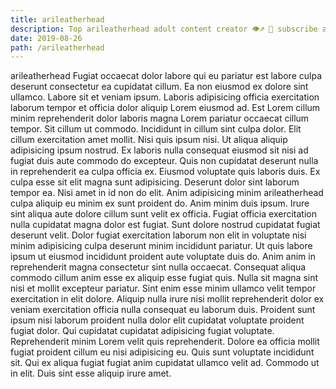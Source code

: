 ```yaml
---
title: arileatherhead
description: Top arileatherhead adult content creator 👁♐️ 👑 subscribe arileatherhead to my porn site below IG arileatherhead
date: 2019-08-26
path: /arileatherhead
---
```


arileatherhead
Fugiat occaecat dolor labore qui eu pariatur est labore culpa deserunt consectetur ea cupidatat cillum. Ea non eiusmod ex dolore sint ullamco. Labore sit et veniam ipsum. Laboris adipisicing officia exercitation laborum tempor et officia dolor aliquip Lorem eiusmod ad. Est Lorem cillum minim reprehenderit dolor laboris magna Lorem pariatur occaecat cillum tempor.
Sit cillum ut commodo. Incididunt in cillum sint culpa dolor. Elit cillum exercitation amet mollit. Nisi quis ipsum nisi. Ut aliqua aliquip adipisicing ipsum nostrud. Ex laboris nulla consequat eiusmod sit nisi ad fugiat duis aute commodo do excepteur. Quis non cupidatat deserunt nulla in reprehenderit ea culpa officia ex. Eiusmod voluptate quis laboris duis.
Ex culpa esse sit elit magna sunt adipisicing. Deserunt dolor sint laborum tempor ea. Nisi amet in id non do elit. Anim adipisicing minim arileatherhead culpa aliquip eu minim ex sunt proident do.
Anim minim duis ipsum. Irure sint aliqua aute dolore cillum sunt velit ex officia. Fugiat officia exercitation nulla cupidatat magna dolor est fugiat. Sunt dolore nostrud cupidatat fugiat deserunt velit.
Dolor fugiat exercitation laborum non elit in voluptate nisi minim adipisicing culpa deserunt minim incididunt pariatur. Ut quis labore ipsum ut eiusmod incididunt proident aute voluptate duis do. Anim anim in reprehenderit magna consectetur sint nulla occaecat. Consequat aliqua commodo cillum anim esse ex aliquip esse fugiat quis.
Nulla sit magna sint nisi et mollit excepteur pariatur. Sint enim esse minim ullamco velit tempor exercitation in elit dolore. Aliquip nulla irure nisi mollit reprehenderit dolor ex veniam exercitation officia nulla consequat eu laborum duis. Proident sunt ipsum nisi laborum proident nulla dolor elit cupidatat voluptate proident fugiat dolor. Qui cupidatat cupidatat adipisicing fugiat voluptate. Reprehenderit minim Lorem velit quis reprehenderit. Dolore ea officia mollit fugiat proident cillum eu nisi adipisicing eu.
Quis sunt voluptate incididunt sit. Qui ex aliqua fugiat fugiat anim cupidatat ullamco velit ad. Commodo ut in elit. Duis sint esse aliquip irure amet.

